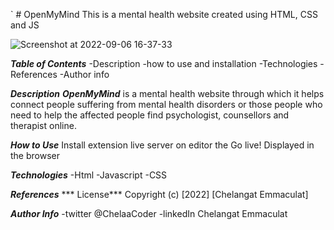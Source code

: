 ` # OpenMyMind
This is a mental health website created using HTML, CSS and JS

![Screenshot at 2022-09-06 16-37-33](https://user-images.githubusercontent.com/91132415/188650491-e1804b4b-ddbb-4a0d-9539-73ff993ea917.png)

***Table of Contents***
-Description
-how to use and installation
-Technologies
-References
-Author info

***Description***
***OpenMyMind*** is a mental health website through which it helps connect people suffering from mental health disorders or those people who need to help 
the affected people find psychologist, counsellors and therapist online.

***How to Use***
Install extension live server on editor the Go live! 
Displayed in the browser

***Technologies***
-Html
-Javascript
-CSS

***References***
*** License***
Copyright (c) [2022] [Chelangat Emmaculat]

***Author Info***
-twitter @ChelaaCoder
-linkedIn Chelangat Emmaculat
